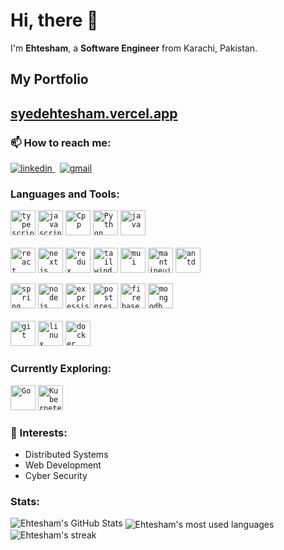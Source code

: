 # Hi, there 👋
I'm **Ehtesham**, a **Software Engineer** from Karachi, Pakistan.

<h2>My Portfolio</h2>
<h2><a href="https://syedehtesham.vercel.app/">syedehtesham.vercel.app</a></h2>

### 📫 How to reach me:

<a href="https://www.linkedin.com/in/syed-ehtesham/" target="_blank" rel="nofollow noopener noreferrer">
  <img alt="linkedin" src="https://img.shields.io/badge/linkedin-%230077B5.svg?&style=for-the-badge&logo=linkedIn&logoColor=white"/>
</a> &nbsp;
<a href="mailto:s.ehtesham.n@gmail.com" target="_blank" rel="nofollow noopener noreferrer">
  <img alt="gmail" src="https://img.shields.io/badge/gmail-%23D14836.svg?&style=for-the-badge&logo=Gmail&logoColor=white"/>
</a>

<br>

### Languages and Tools:

<code><img width="40px" height="40px" src="https://skills.thijs.gg/icons?i=typescript" alt="typescript"/></code>
<code><img width="40px" height="40px" src="https://skills.thijs.gg/icons?i=javascript" alt="javascript"/></code>
<code><img width="40px" height="40px" src="https://skills.thijs.gg/icons?i=cpp" alt="Cpp"/></code>
<code><img width="40px" height="40px" src="https://skills.thijs.gg/icons?i=python" alt="Python"/></code>
<code><img width="40px" height="40px" src="https://skills.thijs.gg/icons?i=java" alt="java"/></code>
<br>
<br>
<code><img width="40px" height="40px" src="https://skills.thijs.gg/icons?i=react" alt="react"/></code>
<code><img width="40px" height="40px" src="https://skills.thijs.gg/icons?i=nextjs" alt="nextjs"/></code>
<code><img width="40px" height="40px" src="https://skills.thijs.gg/icons?i=redux" alt="redux"/></code>
<code><img width="40px" height="40px" src="https://skills.thijs.gg/icons?i=tailwind" alt="tailwind"/></code>
<code><img width="40px" height="40px" src="https://skills.thijs.gg/icons?i=materialui" alt="mui"/></code>
<code><img width="40px" height="40px" src="https://user-images.githubusercontent.com/72091404/205141843-5a15fadd-130e-4c5c-a994-4f240c8c393e.png" alt="mantineui"/></code>
<code><img width="40px" height="40px" src="https://avatars.githubusercontent.com/u/12101536?s=200&v=4" alt="antd"/></code>
<!-- <code><img width="30px" height="30px" src="https://avatars.githubusercontent.com/u/10566080?s=200&v=4" alt="socket.io"/></code>
 <code><img width="30px" height="30px" src="https://avatars.githubusercontent.com/u/17189275?s=200&v=4" alt="apollo"/></code>
<code><img width="30px" height="30px" src="https://raw.githubusercontent.com/github/explore/e94815998e4e0713912fed477a1f346ec04c3da2/topics/graphql/graphql.png" alt="graphql"/></code>
<code><img width="30px" height="30px" src="https://raw.githubusercontent.com/github/explore/80688e429a7d4ef2fca1e82350fe8e3517d3494d/topics/firebase/firebase.png" alt="firebase"/></code> -->
<code><img width="40px" height="40px" src="https://skills.thijs.gg/icons?i=spring" alt="spring"/></code>
<code><img width="40px" height="40px" src="https://skills.thijs.gg/icons?i=nodejs" alt="nodejs"/></code>
<code><img width="40px" height="40px" src="https://skills.thijs.gg/icons?i=express" alt="expressjs"/></code>
<code><img width="40px" height="40px" src="https://skills.thijs.gg/icons?i=postgres" alt="postgres"/></code>
<code><img width="40px" height="40px" src="https://skills.thijs.gg/icons?i=firebase" alt="firebase"/></code>
<code><img width="40px" height="40px" src="https://skills.thijs.gg/icons?i=mongodb" alt="mongodb"/></code>
<br>
<br>
<code><img width="40px" height="40px" src="https://skills.thijs.gg/icons?i=git" alt="git"/></code>
<code><img width="40px" height="40px" src="https://skills.thijs.gg/icons?i=linux" alt="linux"/></code>
<code><img width="40px" height="40px" src="https://skills.thijs.gg/icons?i=docker" alt="docker"/></code>
 
### Currently Exploring:
<code><img width="40px" height="40px" src="https://skills.thijs.gg/icons?i=go" alt="Go"/></code>
<code><img width="40px" height="40px" src="https://skills.thijs.gg/icons?i=kubernetes" alt="Kubernetes"/></code>


<!-- <code><img width="30px" height="30px" src="https://raw.githubusercontent.com/github/explore/80688e429a7d4ef2fca1e82350fe8e3517d3494d/topics/sql/sql.png" alt="sql"/></code>
<code><img width="30px" height="30px" src="https://avatars.githubusercontent.com/u/17219288?s=200&v=4" alt="prisma"/></code>
<code><img width="30px" height="30px" src="https://avatars.githubusercontent.com/u/20165699?s=200&v=4" alt="typeorm"/></code>
<code><img width="30px" height="30px" src="https://raw.githubusercontent.com/github/explore/fbceb94436312b6dacde68d122a5b9c7d11f9524/topics/aws/aws.png" alt="aws"/></code>
<code><img width="30px" height="30px" src="https://raw.githubusercontent.com/github/explore/08e8077e6cd7375c007c6fd6ac8cced5d7738494/topics/google-cloud/google-cloud.png" alt="google cloud"/></code> -->


### 🌱 Interests:
- Distributed Systems
- Web Development
- Cyber Security


### Stats:
  
<img src="https://github-readme-stats.vercel.app/api?username=ehtesham0337&show_icons=true&hide_border=false&count_private=true&include_all_commits=true&theme=github_dark&count_private=true" alt="Ehtesham's GitHub Stats">
<img align="center" alt="Ehtesham's most used languages" src="https://github-readme-stats.vercel.app/api/top-langs/?username=ehtesham0337&layout=compact&langs_count=9&theme=github_dark&count_private=true&exclude_repo=Optifine-Mod-Coder-Pack-1.16.1,Projects"/>
<img src="https://github-readme-streak-stats.herokuapp.com?user=ehtesham0337&theme=github-dark-blue&count_private=true&date_format=M%20j%5B%2C%20Y%5D" alt="Ehtesham's streak")>




